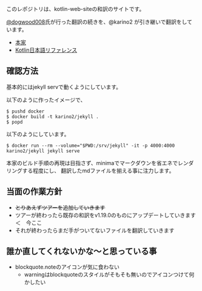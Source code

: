 このレポジトリは、kotlin-web-siteの和訳のサイトです。

[@dogwood008](https://github.com/dogwood008)氏が行った翻訳の続きを、@karino2 が引き継いで翻訳をしています。

- [本家](https://github.com/JetBrains/kotlin-web-site/)
- [Kotlin日本語リファレンス](https://karino2.github.io/kotlin-web-site-ja/)

## 確認方法

基本的にはjekyll servで動くようにしています。

以下のように作ったイメージで、

```
$ pushd docker
$ docker build -t karino2/jekyll . 
$ popd
```

以下のようにしています。

```
$ docker run --rm --volume="$PWD:/srv/jekyll" -it -p 4000:4000 karino2/jekyll jekyll serve
```

本家のビルド手順の再現は目指さず、minimaでマークダウンを省エネでレンダリングする程度にし、
翻訳したmdファイルを揃える事に注力します。

## 当面の作業方針

- ~~とりあえずツアーを追加していきます~~
- ツアーが終わったら既存の和訳をv1.19.0のものにアップデートしていきます ＜　今ここ
- それが終わったらまだ手がついてないファイルを翻訳していきます

## 誰か直してくれないかな〜と思っている事

- blockquote.noteのアイコンが気に食わない
  - warningはblockquoteのスタイルがそもそも無いのでアイコンつけて何かしたい
